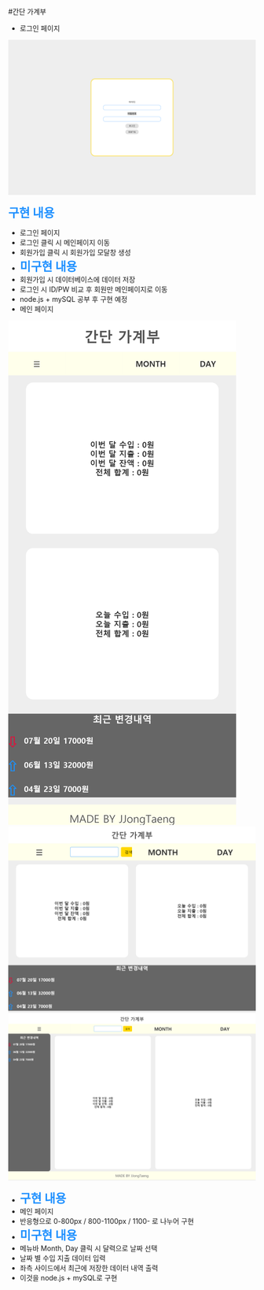 


#간단 가계부
- 로그인 페이지

![](./images/로그인.png)

<span style="font-weight: bold; font-size: 1.5rem; color: dodgerblue;">구현 내용</span>
  - 로그인 페이지
  - 로그인 클릭 시 메인페이지 이동
  - 회원가입 클릭 시 회원가입 모달창 생성
  - <span style="font-weight: bold; font-size: 1.5rem; color: dodgerblue;">미구현 내용</span>
  - 회원가입 시 데이터베이스에 데이터 저장
  - 로그인 시 ID/PW 비교 후 회원만 메인페이지로 이동
  - node.js + mySQL 공부 후 구현 예정
- 메인 페이지

![](./images/반응형1.png)
![](./images/반응형2.png)
![](./images/반응형3.png)

  - <span style="font-weight: bold; font-size: 1.5rem; color: dodgerblue;">구현 내용</span>
  - 메인 페이지
  - 반응형으로 0-800px / 800-1100px / 1100- 로 나누어 구현
  - <span style="font-weight: bold; font-size: 1.5rem; color: dodgerblue;">미구현 내용</span>
  - 메뉴바 Month, Day 클릭 시 달력으로 날짜 선택
  - 날짜 별 수입 지출 데이터 입력
  - 좌측 사이드에서 최근에 저장한 데이터 내역 출력
  - 이것을 node.js + mySQL로 구현

